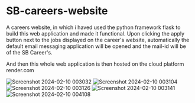 # SB-careers-website
 A careers website, in which i haved used the python framework flask to build this web application and made it functional. 
 Upon clicking the apply button next to the jobs displayed on the career's website, automatically the default email messaging application
 will be opened and the mail-id will be of the SB Career's. 

 And then this whole web application is then hosted on the cloud platform render.com

![Screenshot 2024-02-10 003032](https://github.com/sarthak0401/SB-careers-website/assets/120019344/bfe34d04-1bfb-4105-89d0-e1fad19f8bf2)
![Screenshot 2024-02-10 003104](https://github.com/sarthak0401/SB-careers-website/assets/120019344/4e34b1a0-4ac6-4179-b737-ff91c3bc46c6)
![Screenshot 2024-02-10 003126](https://github.com/sarthak0401/SB-careers-website/assets/120019344/25b4e5aa-a3e7-4dec-bb63-9cdc69c91c99)
![Screenshot 2024-02-10 003141](https://github.com/sarthak0401/SB-careers-website/assets/120019344/7fb050d3-db75-40ea-9fc2-290b496d93d5)
![Screenshot 2024-02-10 004108](https://github.com/sarthak0401/SB-careers-website/assets/120019344/94abd4ef-7793-45d0-8570-fbd1622153ab)
